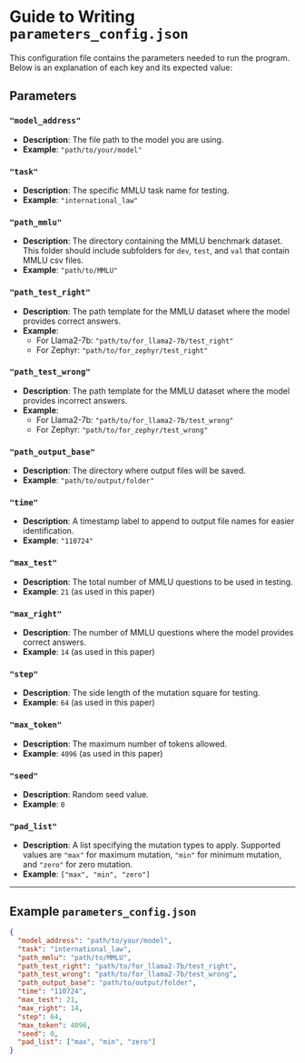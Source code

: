 # Guide to Writing `parameters_config.json`

This configuration file contains the parameters needed to run the program. Below is an explanation of each key and its expected value:

## Parameters

### `"model_address"`
- **Description**: The file path to the model you are using.
- **Example**: `"path/to/your/model"`

### `"task"`
- **Description**: The specific MMLU task name for testing.
- **Example**: `"international_law"`
  
### `"path_mmlu"`
- **Description**: The directory containing the MMLU benchmark dataset. This folder should include subfolders for `dev`, `test`, and `val` that contain MMLU csv files.
- **Example**: `"path/to/MMLU"`

### `"path_test_right"`
- **Description**: The path template for the MMLU dataset where the model provides correct answers.
- **Example**: 
  - For Llama2-7b: `"path/to/for_llama2-7b/test_right"`
  - For Zephyr: `"path/to/for_zephyr/test_right"`

### `"path_test_wrong"`
- **Description**: The path template for the MMLU dataset where the model provides incorrect answers.
- **Example**: 
  - For Llama2-7b: `"path/to/for_llama2-7b/test_wrong"`
  - For Zephyr: `"path/to/for_zephyr/test_wrong"`

### `"path_output_base"`
- **Description**: The directory where output files will be saved.
- **Example**: `"path/to/output/folder"`

### `"time"`
- **Description**: A timestamp label to append to output file names for easier identification.
- **Example**: `"110724"`

### `"max_test"`
- **Description**: The total number of MMLU questions to be used in testing.
- **Example**: `21` (as used in this paper)

### `"max_right"`
- **Description**: The number of MMLU questions where the model provides correct answers.
- **Example**: `14` (as used in this paper)

### `"step"`
- **Description**: The side length of the mutation square for testing.
- **Example**: `64` (as used in this paper)

### `"max_token"`
- **Description**: The maximum number of tokens allowed.
- **Example**: `4096` (as used in this paper)

### `"seed"`
- **Description**: Random seed value.
- **Example**: `0`

### `"pad_list"`
- **Description**: A list specifying the mutation types to apply. Supported values are `"max"` for maximum mutation, `"min"` for minimum mutation, and `"zero"` for zero mutation.
- **Example**: `["max", "min", "zero"]`
---

## Example `parameters_config.json`

```json
{
  "model_address": "path/to/your/model",
  "task": "international_law",
  "path_mmlu": "path/to/MMLU",
  "path_test_right": "path/to/for_llama2-7b/test_right",
  "path_test_wrong": "path/to/for_llama2-7b/test_wrong",
  "path_output_base": "path/to/output/folder",
  "time": "110724",
  "max_test": 21,
  "max_right": 14,
  "step": 64,
  "max_token": 4096,
  "seed": 0,
  "pad_list": ["max", "min", "zero"]
}
